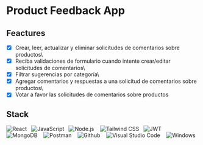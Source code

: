 # Product Feedback App

## Feactures

- [x] Crear, leer, actualizar y eliminar solicitudes de comentarios sobre productos\
- [x] Reciba validaciones de formulario cuando intente crear/editar solicitudes de comentarios\
- [x] Filtrar sugerencias por categoría\
- [x] Agregar comentarios y respuestas a una solicitud de comentarios sobre productos\
- [x] Votar a favor las solicitudes de comentarios sobre productos

## Stack

<img src="https://img.shields.io/badge/React-blue?style=for-the-badge&logo=react&logoColor=white" alt="React" />&nbsp;&nbsp;
<img src="https://img.shields.io/badge/JavaScript-yellow?style=for-the-badge&logo=javascript&logoColor=white" alt="JavaScript" />&nbsp;&nbsp;
<img src="https://img.shields.io/badge/node.js-6DA55F?style=for-the-badge&logo=node.js&logoColor=white" alt="Node.js" /> &nbsp;&nbsp;
<img src="https://img.shields.io/badge/Tailwind%20CSS-blue?style=for-the-badge&logo=tailwind-css&logoColor=white" alt="Tailwind CSS" />&nbsp;&nbsp;
<img src="https://img.shields.io/badge/JWT-black?style=for-the-badge&logo=JSON%20web%20tokens" alt="JWT" /> &nbsp;&nbsp;
<img src="https://img.shields.io/badge/-MongoDB-%23Clojure?style=for-the-badge&logo=mongodb&logoColor=white" alt="MongoDB"/> &nbsp;&nbsp;
<img src="https://img.shields.io/badge/Postman-FF6C37?style=for-the-badge&logo=postman&logoColor=white" alt="Postman" /> &nbsp;&nbsp;
<img src="https://img.shields.io/badge/GitHub-100000?style=for-the-badge&logo=github&logoColor=white" alt="Github"/> &nbsp;&nbsp;
<img src="https://img.shields.io/badge/Visual%20Studio%20Code-0078d7.svg?style=for-the-badge&logo=visual-studio-code&logoColor=white" alt="Visual Studio Code " /> &nbsp;&nbsp;
<img src="https://img.shields.io/badge/Windows-blue?style=for-the-badge&logo=windows&logoColor=white" alt="Windows" />&nbsp;&nbsp;
